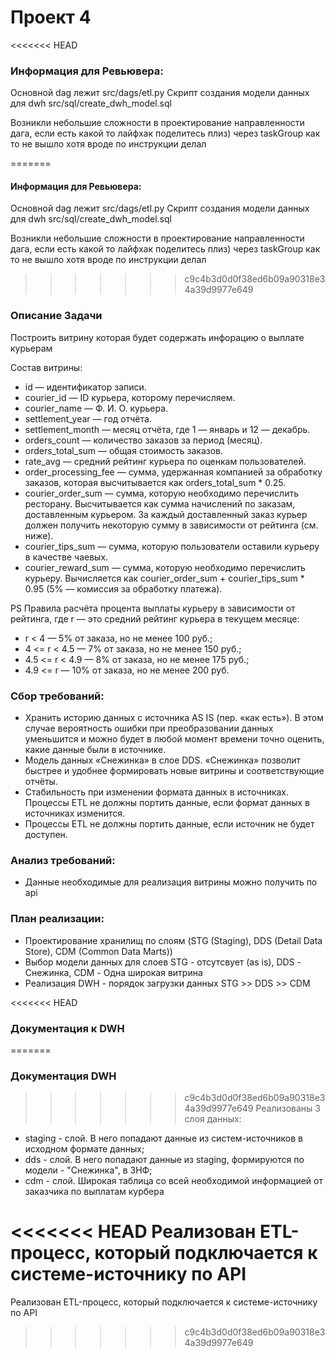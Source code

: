 # Проект 4
<<<<<<< HEAD
### Информация для Ревьювера:
Основной dag лежит src/dags/etl.py
Скрипт создания модели данных для dwh src/sql/create_dwh_model.sql

Возникли небольшие сложности в проектирование направленности дага, если есть какой то лайфхак поделитесь плиз) через taskGroup как то не вышло хотя вроде по инструкции делал

=======
#### Информация для Ревьювера:
Основной dag лежит src/dags/etl.py
Скрипт создания модели данных для dwh src/sql/create_dwh_model.sql

Возникли небольшие сложности в проектирование направленности дага, если есть какой то лайфхак поделитесь плиз) через taskGroup как то не вышло хотя вроде по инструкции делал
>>>>>>> c9c4b3d0d0f38ed6b09a90318e34a39d9977e649

### Описание Задачи
Построить витрину которая будет содержать инфорацию о выплате курьерам

Состав витрины:
- id — идентификатор записи.
- courier_id — ID курьера, которому перечисляем.
- courier_name — Ф. И. О. курьера.
- settlement_year — год отчёта.
- settlement_month — месяц отчёта, где 1 — январь и 12 — декабрь.
- orders_count — количество заказов за период (месяц).
- orders_total_sum — общая стоимость заказов.
- rate_avg — средний рейтинг курьера по оценкам пользователей.
- order_processing_fee — сумма, удержанная компанией за обработку заказов, которая высчитывается как orders_total_sum * 0.25.
- courier_order_sum — сумма, которую необходимо перечислить ресторану. Высчитывается как сумма начислений по заказам, доставленным курьером. За каждый доставленный заказ курьер должен получить некоторую сумму в зависимости от рейтинга (см. ниже).
- courier_tips_sum — сумма, которую пользователи оставили курьеру в качестве чаевых.
- courier_reward_sum — сумма, которую необходимо перечислить курьеру. Вычисляется как courier_order_sum + courier_tips_sum * 0.95 (5% — комиссия за обработку платежа).

PS Правила расчёта процента выплаты курьеру в зависимости от рейтинга, где r — это средний рейтинг курьера в текущем месяце:
- r < 4 — 5% от заказа, но не менее 100 руб.;
- 4 <= r < 4.5 — 7% от заказа, но не менее 150 руб.;
- 4.5 <= r < 4.9 — 8% от заказа, но не менее 175 руб.;
- 4.9 <= r — 10% от заказа, но не менее 200 руб.

### Сбор требований:
- Хранить историю данных с источника AS IS (пер. «как есть»). В этом случае вероятность ошибки при преобразовании данных уменьшится и можно будет в любой момент времени точно оценить, какие данные были в источнике.
- Модель данных «Снежинка» в слое DDS. «Снежинка» позволит быстрее и удобнее формировать новые витрины и соответствующие отчёты.
- Стабильность при изменении формата данных в источниках. Процессы ETL не должны портить данные, если формат данных в источниках изменится.
- Процессы ETL не должны портить данные, если источник не будет доступен.

### Анализ требований: 
- Данные необходимые для реализация витрины можно получить по api

### План реализации:
- Проектирование хранилищ по слоям (STG (Staging), DDS (Detail Data Store), CDM (Common Data Marts))
- Выбор модели данных для слоев STG - отсутсвует (as is), DDS - Снежинка, CDM - Одна широкая витрина
- Реализация DWH - порядок загрузки данных STG >> DDS >> CDM

<<<<<<< HEAD
### Документация к DWH
=======
### Документация DWH
>>>>>>> c9c4b3d0d0f38ed6b09a90318e34a39d9977e649
Реализованы 3 слоя данных: 
- staging - слой. В него попадают данные из систем-источников в исходном формате данных;
- dds - слой. В него попадают данные из staging, формируются по модели - "Снежинка", в 3НФ;
- cdm - слой. Широкая таблица со всей необходимой информацией от заказчика по выплатам курбера

<<<<<<< HEAD
Реализован ETL-процесс, который подключается к системе-источнику по API
=======
Реализован ETL-процесс, который подключается к системе-источнику по API
>>>>>>> c9c4b3d0d0f38ed6b09a90318e34a39d9977e649
